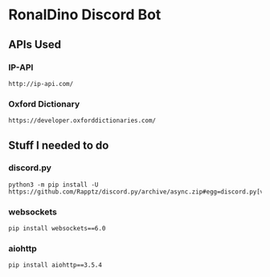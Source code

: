 # RonalDino Discord Bot

## APIs Used

### IP-API
```
http://ip-api.com/
```

### Oxford Dictionary
```
https://developer.oxforddictionaries.com/
```

## Stuff I needed to do

### discord.py
```
python3 -m pip install -U https://github.com/Rapptz/discord.py/archive/async.zip#egg=discord.py[voice]
```

### websockets

```
pip install websockets==6.0
```

### aiohttp

```
pip install aiohttp==3.5.4
```